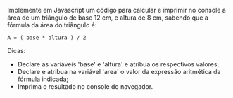 Implemente em Javascript um código para calcular e imprimir no console a área de um triângulo de base 12 cm, e altura de 8 cm, sabendo que a fórmula da área do triângulo é:
    
    A = ( base * altura ) / 2

Dicas:
- Declare as variáveis 'base' e 'altura' e atribua os respectivos valores;
- Declare e atribua na variável 'area' o valor da expressão aritmética da fórmula indicada;
- Imprima o resultado no console do navegador.
